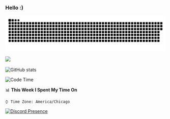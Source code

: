 ### Hello :)

<a href="https://github.com/neverabsolute"><img src="contributions.svg"></a>

<img width="100px" src="https://hits-app.vercel.app/hits?url=https%3A%2F%2Fgithub.com%2Fneverabsolute" />

![GitHub stats](https://github-readme-stats.vercel.app/api?username=neverabsolute&count_private=true&include_all_commits=true&bg_color=0D1117&text_color=F3F3F3&title_color=E1E1E1&hide_border=true)

<!--START_SECTION:waka-->
![Code Time](http://img.shields.io/badge/Code%20Time-621%20hrs%2012%20mins-blue)

📊 **This Week I Spent My Time On** 

```text
⌚︎ Time Zone: America/Chicago

```


<!--END_SECTION:waka-->

[![Discord Presence](https://lanyard.cnrad.dev/api/219150672166125568)](https://discord.com/users/219150672166125568)
